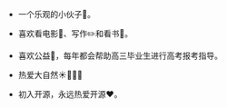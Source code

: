 - 一个乐观的小伙子:boy:。

- 喜欢看电影:movie_camera:、写作:pencil2:和看书:book:。

- 喜欢公益:stars:，每年都会帮助高三毕业生进行高考报考指导。

- 热爱大自然:sunny::evergreen_tree::fallen_leaf::maple_leaf:

- 初入开源，永远热爱开源:heart:。
